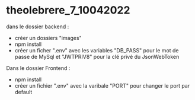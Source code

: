﻿# theolebrere_7_10042022
dans le dossier backend :
- créer un dossiers "images"
- npm install
- créer un ficher ".env" avec les variables "DB_PASS" pour le mot de passe de MySql et "JWTPRIV8" pour la clé privé du JsonWebToken

Dans le dossier Frontend : 
- npm install
- créer un fichier ".env" avec la varibale "PORT" pour changer le port par default
